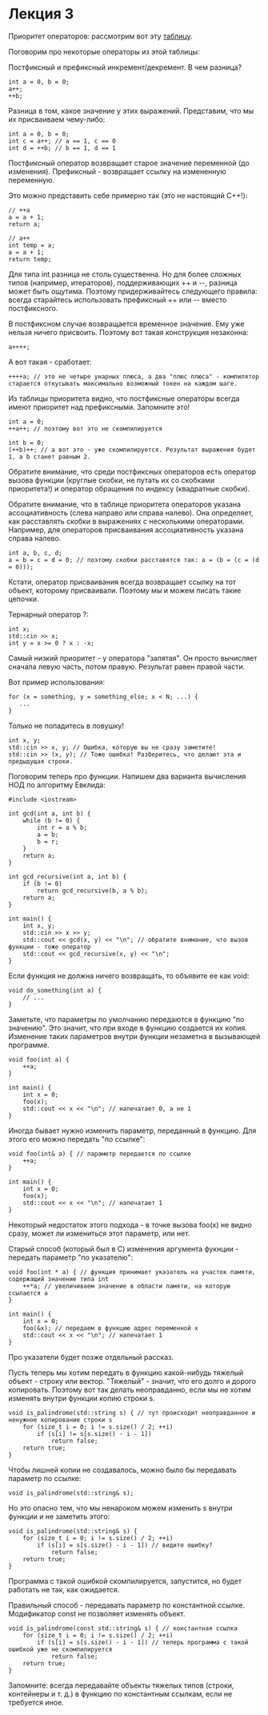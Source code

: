 # Лекция 3

Приоритет операторов: рассмотрим вот эту [таблицу](http://en.cppreference.com/w/cpp/language/operator_precedence "Приоритет операторов").

Поговорим про некоторые операторы из этой таблицы:

Постфиксный и префиксный инкремент/декремент. В чем разница?

    int a = 0, b = 0;
    a++;
    ++b;

Разница в том, какое значение у этих выражений. Представим, что мы их присваиваем чему-либо:

    int a = 0, b = 0;
    int c = a++; // a == 1, c == 0
    int d = ++b; // b == 1, d == 1

Постфиксный оператор возвращает старое значение переменной (до изменения).
Префиксный - возвращает ссылку на измененную переменную.

Это можно представить себе примерно так (это не настоящий C++!):

    // ++a
    a = a + 1;
    return a;

    // a++
    int temp = a;
    a = a + 1;
    return temp;

Для типа int разница не столь существенна.
Но для более сложных типов (например, итераторов), поддерживающих ++ и --, разница может быть ощутима.
Поэтому придерживайтесь следующего правила: всегда старайтесь использовать префиксный ++ или -- вместо постфиксного.


В постфиксном случае возвращается временное значение. Ему уже нельзя ничего присвоить. Поэтому вот такая конструкция незаконна:

    a++++;

А вот такая - сработает:

    ++++a; // это не четыре унарных плюса, а два "плюс плюса" - компилятор старается откусывать максимально возможный токен на каждом шаге.

Из таблицы приоритета видно, что постфиксные операторы всегда имеют приоритет над префиксными. Запомните это!

    int a = 0;
    ++a++; // поэтому вот это не скомпилируется

    int b = 0;
    (++b)++; // а вот это - уже скомпилируется. Результат выражения будет 1, а b станет равным 2.



Обратите внимание, что среди постфиксных операторов есть оператор вызова функции (круглые скобки, не путать их со скобками приоритета!) и оператор обращения по индексу (квадратные скобки).


Обратите внимание, что в таблице приоритета операторов указана ассоциативность (слева направо или справа налево).
Она определяет, как расставлять скобки в выражениях с несколькими операторами.
Например, для операторов присваивания ассоциативность указана справа налево.

    int a, b, c, d;
    a = b = c = d = 0; // поэтому скобки расставятся так: a = (b = (c = (d = 0)));

Кстати, оператор присваивания всегда возвращает ссылку на тот объект, которому присваивали.
Поэтому мы и можем писать такие цепочки.



Тернарный оператор ?:

    int x;
    std::cin >> x;
    int y = x >= 0 ? x : -x;



Самый низкий приоритет - у оператора "запятая".
Он просто вычисляет сначала левую часть, потом правую. Результат равен правой части.

Вот пример использования:

    for (x = something, y = something_else; x < N; ...) {
       ...
    }

Только не попадитесь в ловушку!

    int x, y;
    std::cin >> x, y; // Ошибка, которую вы не сразу заметите!
    std::cin >> (x, y); // Тоже ошибка! Разберитесь, что делают эта и предыдущая строки.



Поговорим теперь про функции.
Напишем два варианта вычисления НОД по алгоритму Евклида:

    #include <iostream>

    int gcd(int a, int b) {
        while (b != 0) {
        	int r = a % b;
        	a = b;
        	b = r;
        }
        return a;
    }

    int gcd_recursive(int a, int b) {
        if (b != 0)
        	return gcd_recursive(b, a % b);
        return a;
    }

    int main() {
        int x, y;
        std::cin >> x >> y;
        std::cout << gcd(x, y) << "\n"; // обратите внимание, что вызов функции - тоже оператор
        std::cout << gcd_recursive(x, y) << "\n";
    }


Если функция не должна ничего возвращать, то объявите ее как void:

    void do_something(int a) {
        // ...
    }

Заметьте, что параметры по умолчанию передаются в функцию "по значению".
Это значит, что при входе в функцию создается их копия.
Изменение таких параметров внутри функции незаметна в вызывающей программе.

    void foo(int a) {
        ++a;
    }

    int main() {
        int x = 0;
        foo(x);
        std::cout << x << "\n"; // напечатает 0, а не 1
    }


Иногда бывает нужно изменить параметр, переданный в функцию.
Для этого его можно передать "по ссылке":

    void foo(int& a) { // параметр передается по ссылке
        ++a;
    }

    int main() {
        int x = 0;
        foo(x);
        std::cout << x << "\n"; // напечатает 1
    }

Некоторый недостаток этого подхода - в точке вызова foo(x) не видно сразу, может ли измениться этот параметр, или нет.


Старый способ (который был в C) изменения аргумента фукнции - передать параметр "по указателю":

    void foo(int * a) { // функция принимает указатель на участок памяти, содержащий значение типа int
        ++*a; // увеличиваем значение в области памяти, на которую ссылается a
    }

    int main() {
        int x = 0;
        foo(&x); // передаем в функцию адрес переменной x
        std::cout << x << "\n"; // напечатает 1
    }

Про указатели будет позже отдельный рассказ.


Пусть теперь мы хотим передать в функцию какой-нибудь тяжелый объект - строку или вектор.
"Тяжелый" - значит, что его долго и дорого копировать.
Поэтому вот так делать неоправданно, если мы не хотим изменять внутри функции копию строки s.

    void is_palindrome(std::string s) { // тут происходит неоправданное и ненужное копирование строки s
        for (size_t i = 0; i != s.size() / 2; ++i)
            if (s[i] != s[s.size() - i - 1])
                return false;
        return true;
    }

Чтобы лишней копии не создавалось, можно было бы передавать параметр по ссылке:

    void is_palindrome(std::string& s);

Но это опасно тем, что мы ненароком можем изменить s внутри функции и не заметить этого:

    void is_palindrome(std::string& s) {
        for (size_t i = 0; i != s.size() / 2; ++i)
            if (s[i] = s[s.size() - i - 1]) // видите ошибку?
                return false;
        return true;
    }

Программа с такой ошибкой скомпилируется, запустится, но будет работать не так, как ожидается.


Правильный способ - передавать параметр по константной ссылке.
Модификатор const не позволяет изменять объект.

    void is_palindrome(const std::string& s) { // константная ссылка
        for (size_t i = 0; i != s.size() / 2; ++i)
            if (s[i] = s[s.size() - i - 1]) // теперь программа с такой ошибкой уже не скомпилируется
                return false;
        return true;
    }

Запомните: всегда передавайте объекты тяжелых типов (строки, контейнеры и т. д.) в функцию по константным ссылкам, если не требуется иное.
